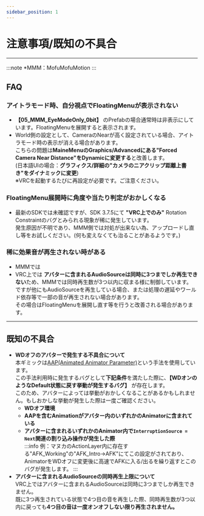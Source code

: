 ```yaml
---
sidebar_position: 1
---
```


# 注意事項/既知の不具合
----
:::note
*MMM：MofuMofuMotion
:::

## FAQ
### アイトラモード時、自分視点でFloatingMenuが表示されない
- **【05_MMM_EyeModeOnly_0bit】** のPrefabの場合通常時は非表示にしています。FloatingMenuを展開すると表示されます。  
- World側の設定として、CameraのNearが高く設定されている場合、アイトラモード時の表示が消える場合があります。  
こちらの問題は**MaineMenuのGraphics/Advancedにある"Forced Camera Near Distance"をDynamicに変更する**と改善します。  
(日本語UIの場合：**グラフィクス/詳細の"カメラのニアクリップ距離上書き"をダイナミックに変更**)  
※VRCを起動するたびに再設定が必要です。ご注意ください。  

### FloatingMenu展開時に角度や当たり判定がおかしくなる
- 最新のSDKでは未確認ですが、SDK 3.7.5にて **"VRC上でのみ"** Rotation Constraintのバグとみられる現象が稀に発生しています。  
発生原因が不明であり、MMM側では対処が出来ない為、アップロードし直し等をお試しください。(何も変えなくても治ることがあるようです。)

### 稀に効果音が再生されない時がある
- MMMでは
- VRC上では **アバターに含まれるAudioSourceは同時に3つまでしか再生できない**ため、MMMでは同時再生数が3つ以内に収まる様に制御しています。  
ですが他にもAudioSourceを再生している場合、または処理の遅延やワールド依存等で一部の音が再生されない場合があります。  
その場合はFloatingMenuを展開し直す等を行うと改善される場合があります。
----
## 既知の不具合
- **WDオフのアバターで発生する不具合について**  
本ギミックは[AAP(Animated Animator Parameter)](https://vrc.school/docs/Other/AAPs/)という手法を使用しています。  
この手法利用時に発生するバグとして**下記条件**を満たした際に、**【WDオンのようなDefault状態に戻す挙動が発生するバグ】** が存在します。  
このため、アバターによっては挙動がおかしくなることがあるかもしれません。もしおかしな挙動が発生した際は一度ご確認ください。
    - **WDオフ環境**
    - **AAPを含むAnimationがアバター内のいずれかのAnimatorに含まれている** 
    - **アバターに含まれるいずれかのAnimator内で```InterruptionSource = Next```関連の割り込み操作が発生した際**    
:::info
例：マヌカのActionLayer内に存在する"AFK_Working"の"AFK_Intro→AFK"にてこの設定がされており、AnimatorをWDオフに変更後に高速でAFKに入る/出るを繰り返すとこのバグが発生します。
:::
　　　　
- **アバターに含まれるAudioSourceの同時再生上限について**  
VRC上ではアバターに含まれるAudioSourceは同時に3つまでしか再生できません。  
既に3つ再生されている状態で4つ目の音を再生した際、同時再生数が3つ以内に戻っても**4つ目の音は一度オンオフしない限り再生されません。**  